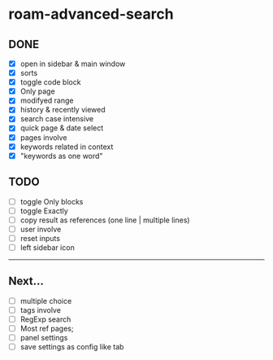 # roam-advanced-search

## DONE

- [x] open in sidebar & main window
- [x] sorts 
- [x] toggle code block 
- [x] Only page 
- [x] modifyed range
- [x] history & recently viewed 
- [x] search case intensive
- [x] quick page & date select
- [x] pages involve
- [x] keywords related in context
- [x] "keywords as one word"

## TODO
- [ ] toggle Only blocks
- [ ] toggle Exactly
- [ ] copy result as references (one line | multiple lines)
- [ ] user involve
- [ ] reset inputs
- [ ] left sidebar icon
---

## Next...

- [ ] multiple choice
- [ ] tags involve
- [ ] RegExp search
- [ ] Most ref pages;
- [ ] panel settings
- [ ] save settings as config like tab